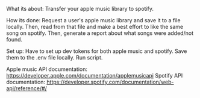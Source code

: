 What its about: Transfer your apple music library to spotify. 

How its done: Request a user's apple music library and save it to a file locally. Then, read from that file and make a best effort to like the same song on spotify. Then, generate a report about what songs were added/not found. 

Set up: Have to set up dev tokens for both apple music and spotify. Save them to the .env file locally. Run script.

Apple music API documentation: https://developer.apple.com/documentation/applemusicapi
Spotify API documentation: https://developer.spotify.com/documentation/web-api/reference/#/